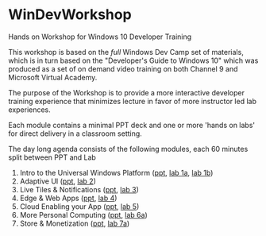 # WinDevWorkshop
Hands on Workshop for Windows 10 Developer Training

This workshop is based on the _full_ Windows Dev Camp set of materials, which is in turn based on the "Developer's Guide to Windows 10" which was produced as a set of on demand video training on both Channel 9 and Microsoft Virtual Academy.

The purpose of the Workshop is to provide a more interactive developer training experience that minimizes lecture in favor of more instructor led lab experiences.

Each module contains a minimal PPT deck and one or more 'hands on labs' for direct delivery in a classroom setting.

The day long agenda consists of the following modules, each 60 minutes split between PPT and Lab

1. Intro to the Universal Windows Platform ([ppt](https://github.com/Windows-Readiness/WinDevWorkshop/blob/master/Presentations/01-Intro%20to%20UWP.pptx), [lab 1a](https://github.com/Windows-Readiness/WinDevWorkshop/tree/master/HOLs/Lab%2001a%20-%20Hello%20UWP%20World), [lab 1b](https://github.com/Windows-Readiness/WinDevWorkshop/tree/master/HOLs/Lab%2001b%20-%20Handling%20Navigation%20and%20Back))
1. Adaptive UI ([ppt](https://github.com/Windows-Readiness/WinDevWorkshop/blob/master/Presentations/02-Adaptive%20UI.pptx), [lab 2](https://github.com/Windows-Readiness/WinDevWorkshop/tree/master/HOLs/Lab%2002%20-%20Adaptive%20UI))
1. Live Tiles & Notifications ([ppt](https://github.com/Windows-Readiness/WinDevWorkshop/blob/master/Presentations/03-Live%20Tiles%20and%20Notifications.pptx), [lab 3](https://github.com/Windows-Readiness/WinDevWorkshop/tree/master/HOLs/Lab%2003%20-%20Live%20Tiles%20and%20Notifications))
1. Edge & Web Apps ([ppt](https://github.com/Windows-Readiness/WinDevWorkshop/blob/master/Presentations/04-Edge%20%26%20Web%20Apps.pptx), [lab 4](https://github.com/Windows-Readiness/WinDevWorkshop/tree/master/HOLs/Lab%2004%20-%20Hosted%20Web%20Apps))
1. Cloud Enabling your App ([ppt](https://github.com/Windows-Readiness/WinDevWorkshop/blob/master/Presentations/05-Cloud%20Integration.pptx), [lab 5](https://github.com/Windows-Readiness/WinDevWorkshop/tree/master/HOLs/Lab%2005%20-%20Cloud%20Enabling%20Your%20App))
1. More Personal Computing ([ppt](https://github.com/Windows-Readiness/WinDevWorkshop/blob/master/Presentations/06-More%20Personal%20Computing.pptx), [lab 6a](https://github.com/Windows-Readiness/WinDevWorkshop/tree/master/HOLs/Lab%2006a%20-%20Speech%20Commands))
1. Store & Monetization ([ppt](https://github.com/Windows-Readiness/WinDevWorkshop/blob/master/Presentations/07-Store%20and%20Monetization.pptx), [lab 7a](https://github.com/Windows-Readiness/WinDevWorkshop/tree/master/HOLs/Lab%2007a%20-%20Adding%20Advertisements))

	
	